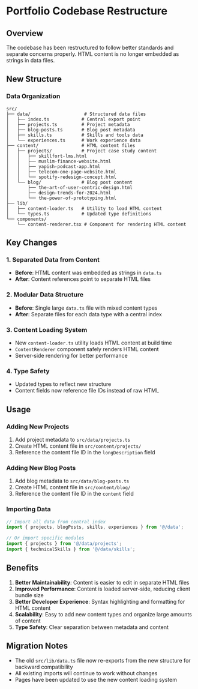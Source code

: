 # Portfolio Codebase Restructure

## Overview
The codebase has been restructured to follow better standards and separate concerns properly. HTML content is no longer embedded as strings in data files.

## New Structure

### Data Organization
```
src/
├── data/                    # Structured data files
│   ├── index.ts            # Central export point
│   ├── projects.ts         # Project metadata
│   ├── blog-posts.ts       # Blog post metadata
│   ├── skills.ts           # Skills and tools data
│   └── experiences.ts      # Work experience data
├── content/                # HTML content files
│   ├── projects/           # Project case study content
│   │   ├── skillfort-lms.html
│   │   ├── muslim-finance-website.html
│   │   ├── yapish-podcast-app.html
│   │   ├── telecom-one-page-website.html
│   │   └── spotify-redesign-concept.html
│   └── blog/               # Blog post content
│       ├── the-art-of-user-centric-design.html
│       ├── design-trends-for-2024.html
│       └── the-power-of-prototyping.html
├── lib/
│   ├── content-loader.ts   # Utility to load HTML content
│   └── types.ts            # Updated type definitions
└── components/
    └── content-renderer.tsx # Component for rendering HTML content
```

## Key Changes

### 1. Separated Data from Content
- **Before**: HTML content was embedded as strings in `data.ts`
- **After**: Content references point to separate HTML files

### 2. Modular Data Structure
- **Before**: Single large `data.ts` file with mixed content types
- **After**: Separate files for each data type with a central index

### 3. Content Loading System
- New `content-loader.ts` utility loads HTML content at build time
- `ContentRenderer` component safely renders HTML content
- Server-side rendering for better performance

### 4. Type Safety
- Updated types to reflect new structure
- Content fields now reference file IDs instead of raw HTML

## Usage

### Adding New Projects
1. Add project metadata to `src/data/projects.ts`
2. Create HTML content file in `src/content/projects/`
3. Reference the content file ID in the `longDescription` field

### Adding New Blog Posts
1. Add blog metadata to `src/data/blog-posts.ts`
2. Create HTML content file in `src/content/blog/`
3. Reference the content file ID in the `content` field

### Importing Data
```typescript
// Import all data from central index
import { projects, blogPosts, skills, experiences } from '@/data';

// Or import specific modules
import { projects } from '@/data/projects';
import { technicalSkills } from '@/data/skills';
```

## Benefits

1. **Better Maintainability**: Content is easier to edit in separate HTML files
2. **Improved Performance**: Content is loaded server-side, reducing client bundle size
3. **Better Developer Experience**: Syntax highlighting and formatting for HTML content
4. **Scalability**: Easy to add new content types and organize large amounts of content
5. **Type Safety**: Clear separation between metadata and content

## Migration Notes

- The old `src/lib/data.ts` file now re-exports from the new structure for backward compatibility
- All existing imports will continue to work without changes
- Pages have been updated to use the new content loading system
